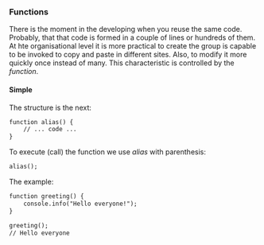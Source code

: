 ### Functions

There is the moment in the developing when you reuse the same code. 
Probably, that that code is formed in a couple of lines or hundreds of them.
At hte organisational level it is more practical to create the group is capable to be invoked 
to copy and paste in different sites. Also, to modify it more quickly once instead of many.
This characteristic is controlled by the _function_.


#### Simple

The structure is the next:

```html
function alias() {
    // ... code ...
}
```

To execute (call) the function we use _alias_ with parenthesis:

```html
alias();
```

The example:

```html
function greeting() {
    console.info("Hello everyone!");
}

greeting();
// Hello everyone
```
